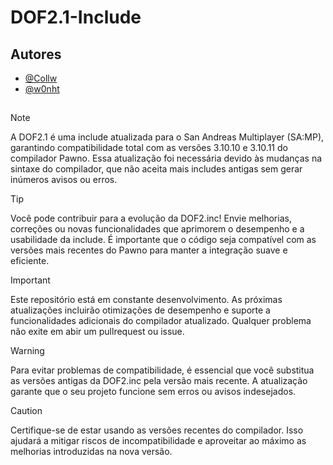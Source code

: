 # DOF2.1-Include

## Autores

- [@Collw](https://www.github.com/Collw)
- [@w0nht](https://www.github.com/w0nht)

##
> [!NOTE]
>A DOF2.1 é uma include atualizada para o San Andreas Multiplayer (SA:MP), garantindo compatibilidade total com as versões 3.10.10 e 3.10.11 do compilador Pawno. Essa atualização foi necessária devido às mudanças na sintaxe do compilador, que não aceita mais includes antigas sem gerar inúmeros avisos ou erros.

> [!TIP]
> Você pode contribuir para a evolução da DOF2.inc! Envie melhorias, correções ou novas funcionalidades que aprimorem o desempenho e a usabilidade da include. É importante que o código seja compatível com as versões mais recentes do Pawno para manter a integração suave e eficiente.

> [!IMPORTANT]
> Este repositório está em constante desenvolvimento. As próximas atualizações incluirão otimizações de desempenho e suporte a funcionalidades adicionais do compilador atualizado. Qualquer problema não exite em abir um pullrequest ou issue.

> [!WARNING]
> Para evitar problemas de compatibilidade, é essencial que você substitua as versões antigas da DOF2.inc pela versão mais recente. A atualização garante que o seu projeto funcione sem erros ou avisos indesejados.

> [!CAUTION]
> Certifique-se de estar usando as versões recentes do compilador. Isso ajudará a mitigar riscos de incompatibilidade e aproveitar ao máximo as melhorias introduzidas na nova versão.
